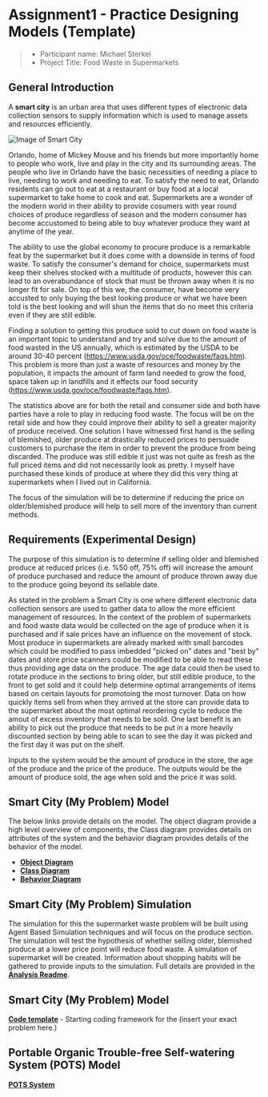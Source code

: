 # Assignment1 - Practice Designing Models (Template)

> * Participant name: Michael Sterkel 
> * Project Title: Food Waste in Supermarkets 

## General Introduction

A **smart city** is an urban area that uses different types of electronic data collection sensors to supply information which is used to manage assets and resources efficiently.

![Image of Smart City](images/smartcity.png)

Orlando, home of Mickey Mouse and his friends but more importantly home to people who work, live and play in the city and its surrounding areas.  The people who live in Orlando have the basic necessities of needing a place to live, needing to work and needing to eat.  To satisfy the need to eat, Orlando residents can go out to eat at a restaurant or buy food at a local supermarket to take home to cook and eat.  Supermarkets are a wonder of the modern world in their ability to provide cosumers with year round choices of produce regardless of season and the modern consumer has become accustomed to being able to buy whatever produce they want at anytime of the year. 

The ability to use the global economy to procure produce is a remarkable feat by the supermarket but it does come with a downside in terms of food waste.  To satisfy the consumer's demand for choice, supermarkets must keep their shelves stocked with a multitude of products, however this can lead to an overabundance of stock that must be thrown away when it is no longer fit for sale.   On top of this we, the consumer, have become very accusted to only buying the best looking produce or what we have been told is the best looking and will shun the items that do no meet this criteria even if they are still edible.  

Finding a solution to getting this produce sold to cut down on food waste is an important topic to understand and try and solve due to the amount of food wasted in the US annually, which is estimated by the USDA to be around 30-40 percent (https://www.usda.gov/oce/foodwaste/faqs.htm).  This problem is more than just a waste of resources and money by the population, it impacts the amount of farm land needed to grow the food, space taken up in landfills and it effects our food security (https://www.usda.gov/oce/foodwaste/faqs.htm).

The statistics above are for both the retail and consumer side and both have parties have a role to play in reducing food waste.  The focus will be on the retail side and how they could improve their ability to sell a greater majority of produce received.  One solution I have witnessed first hand is the selling of blemished, older produce at drastically reduced prices to persuade customers to purchase the item in order to prevent the produce from being discarded.  The produce was still edible it just was not quite as fresh as the full priced items and did not necessarily look as pretty. I myself have purchased these kinds of produce at where they did this very thing at  supermarkets when I lived out in California.

The focus of the simulation will be to determine if reducing the price on older/blemished produce will help to sell more of the inventory than current methods.

## Requirements (Experimental Design)

The purpose of this simulation is to determine if selling older and blemished produce at reduced prices (i.e. %50 off, 75% off) will increase the amount of produce purchased and reduce the amount of produce thrown away due to the produce going beyond its sellable date.

As stated in the problem a Smart City is one where different electronic data collection sensors are used to gather data to allow the more efficient management of resources.  In the context of the problem of supermarkets and food waste data would be collected on the age of produce when it is purchased and if sale prices have an influence on the movement of stock.  Most produce in supermarkets are already marked with small barcodes which could be modified to pass imbedded "picked on" dates and "best by" dates and store price scanners could be modified to be able to read these thus providing age data on the produce.  The age data could then be used to rotate produce in the sections to bring older, but still edible produce, to the front to get sold and it could help determine optimal arrangements of items based on certain layouts for promotoing the most turnover.  Data on how quickly items sell from when they arrived at the store can provide data to the supermarket about the most optimal reordering cycle to reduce the amout of excess inventory that needs to be sold.  One last benefit is an ability to pick out the produce that needs to be put in a more heavily discounted section by being able to scan to see the day it was picked and the first day it was put on the shelf.

Inputs to the system would be the amount of produce in the store, the age of the produce and the price of the produce.  The outputs would be the amount of produce sold, the age when sold and the price it was sold.


## Smart City (My Problem) Model

The below links provide details on the model.  The object diagram provide a high level overview of components, the Class diagram provides details on attributes of the system and the behavior diagram provides details of the behavior of the model.

* [**Object Diagram**](model/object_diagram.md)
* [**Class Diagram**](model/class_diagram.md)
* [**Behavior Diagram**](model/behavior_diagram.md) 


## Smart City (My Problem) Simulation

The simulation for this the supermarket waste problem will be built using Agent Based Simulation techniques and will focus on the produce section.  The simulation will test the hypothesis of whether selling older, blemished produce at a lower price point will reduce food waste. A simulation of supermarket will be created.  Information about shopping habits will be gathered to provide inputs to the simulation.  Full details are provided in the [**Analysis Readme**](analysis/SupermarketFoodWaste.md).


## Smart City (My Problem) Model
[**Code template**](code/README.md) - Starting coding framework for the (insert your exact problem here.)

## **P**ortable **O**rganic **T**rouble-free **S**elf-watering System (**POTS**) Model
 [**POTS System**](code/POTS_system/README.md) 
 
